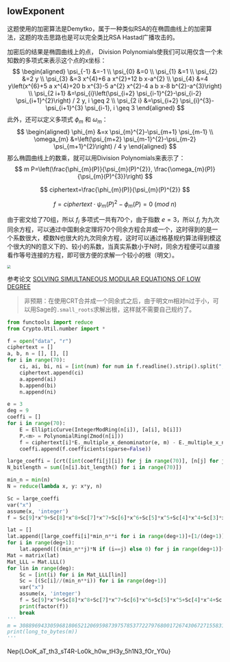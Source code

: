 ## lowExponent

这题使用的加密算法是Demytko，属于一种类似RSA的在椭圆曲线上的加密算法，这题的攻击思路也是可以完全类比RSA Hastad广播攻击的。

加密后的结果是椭圆曲线上的点， Division Polynomials使我们可以用仅含一个未知数的多项式来表示这个点的x坐标：
$$
\begin{aligned}
\psi_{-1} &=-1 \\
\psi_{0} &=0 \\
\psi_{1} &=1 \\
\psi_{2} &=2 y \\
\psi_{3} &=3 x^{4}+6 a x^{2}+12 b x-a^{2} \\
\psi_{4} &=4 y\left(x^{6}+5 a x^{4}+20 b x^{3}-5 a^{2} x^{2}-4 a b x-8 b^{2}-a^{3}\right) \\
\psi_{2 i+1} &=\psi_{i}\left(\psi_{i+2} \psi_{i-1}^{2}-\psi_{i-2} \psi_{i+1}^{2}\right) / 2 y, i \geq 2 \\
\psi_{2 i} &=\psi_{i+2} \psi_{i}^{3}-\psi_{i+1}^{3} \psi_{i-1}, i \geq 3
\end{aligned}
$$
此外，还可以定义多项式 $\phi_{m}$ 和 $\omega_{m}$：
$$
\begin{aligned}
\phi_{m} &=x \psi_{m}^{2}-\psi_{m+1} \psi_{m-1} \\
\omega_{m} &=\left(\psi_{m+2} \psi_{m-1}^{2}-\psi_{m-2} \psi_{m+1}^{2}\right) / 4 y
\end{aligned}
$$
那么椭圆曲线上的数乘，就可以用Division Polynomials来表示了：
$$
m P=\left(\frac{\phi_{m}(P)}{\psi_{m}(P)^{2}}, \frac{\omega_{m}(P)}{\psi_{m}(P)^{3}}\right)
$$

$$
ciphertext=\frac{\phi_{m}(P)}{\psi_{m}(P)^{2}}
$$

$$
f=ciphertext\cdot \psi_{m}(P)^{2}-\phi_{m}(P)=0\ (mod\ n)
$$

由于密文给了70组，所以 $f_i$ 多项式一共有70个，由于指数 $e=3$，所以 $f_i$ 为九次同余方程，可以通过中国剩余定理将70个同余方程合并成一个，这时得到的是一个系数很大，模数N也很大的九次同余方程，这时可以通过格基规约算法得到模这个很大的N的意义下的、较小的系数，当真实系数小于N时，同余方程便可以直接看作等号连接的方程，即可很方便的求解一个较小的根（明文）。

<img src="http://qiniu.am473ur.com/img/Hastad.png" style="zoom:50%;" />

参考论文 [SOLVING SIMULTANEOUS MODULAR EQUATIONS OF LOW DEGREE](http://www.csc.kth.se/~johanh/rsalowexponent.pdf)

> 非预期：在使用CRT合并成一个同余式之后，由于明文m相对n过于小，可以用Sage的`.small_roots`求解出根，这样就不需要自己规约了。

```python
from functools import reduce
from Crypto.Util.number import *

f = open("data", "r")
ciphertext = []
a, b, n = [], [], []
for i in range(70):
    ci, ai, bi, ni = [int(num) for num in f.readline().strip().split(", ")]
    ciphertext.append(ci)
    a.append(ai)
    b.append(bi)
    n.append(ni)

e = 3
deg = 9
coeffi = []
for i in range(70):
    E = EllipticCurve(IntegerModRing(n[i]), [a[i], b[i]])
    P.<m> = PolynomialRing(Zmod(n[i]))
    f = ciphertext[i]*E._multiple_x_denominator(e, m) - E._multiple_x_numerator(e, m)
    coeffi.append(f.coefficients(sparse=False))

large_coeffi = [crt([int(coeffi[j][i]) for j in range(70)], [n[j] for j in range(70)]) for i in range(deg+1)]
N_bitlength = sum([n[i].bit_length() for i in range(70)])

min_n = min(n)
N = reduce(lambda x, y: x*y, n)

Sc = large_coeffi
var("x")
assume(x, 'integer')
f = Sc[9]*x^9+Sc[8]*x^8+Sc[7]*x^7+Sc[6]*x^6+Sc[5]*x^5+Sc[4]*x^4+Sc[3]*x^3+Sc[2]*x^2+Sc[1]*x+Sc[0]

lat = []
lat.append([large_coeffi[i]*min_n**i for i in range(deg+1)]+[1/(deg+1)])
for i in range(deg+1):
    lat.append([((min_n**j)*N if (i==j) else 0) for j in range(deg+1)]+[0])
Mat = matrix(lat)
Mat_LLL = Mat.LLL()
for lin in range(deg):
    Sc = [int(i) for i in Mat_LLL[lin]]
    Sc = [(Sc[i]//(min_n**i)) for i in range(deg+1)]
    var("x")
    assume(x, 'integer')
    f = Sc[9]*x^9+Sc[8]*x^8+Sc[7]*x^7+Sc[6]*x^6+Sc[5]*x^5+Sc[4]*x^4+Sc[3]*x^3+Sc[2]*x^2+Sc[1]*x+Sc[0]
    print(factor(f))
    break
'''
m = 3088969433059681806521206959873975785377227976800172674306727155831805513908352148702210247662586117242206183337522557
print(long_to_bytes(m))
'''
```

Nep{LOoK_aT_th3_sT4R-Lo0k_h0w_tH3y_5h1N3_fOr_Y0u}

